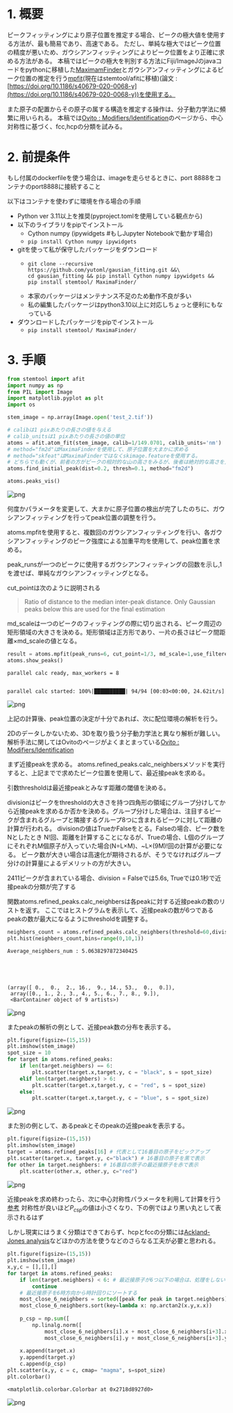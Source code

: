 # 1. 概要

ピークフィッティングにより原子位置を推定する場合、ピークの極大値を使用する方法が、最も簡易であり、高速である。
ただし、単純な極大ではピーク位置の精度が悪いため、ガウシアンフィッティングによりピーク位置をより正確に求める方法がある。
本稿ではピークの極大を判別する方法にFiji/ImageJのjavaコードをpythonに移植した[MaximamFinder](https://github.com/dwaithe/MaximaFinder)とガウシアンフィッティングによるピーク位置の推定を行う[mpfit](https://github.com/yutoml/stemtool)(現在はstemtool/afitに移植)(論文 : [https://doi.org/10.1186/s40679-020-0068-y](https://doi.org/10.1186/s40679-020-0068-y))を使用する。

また原子の配置からその原子の属する構造を推定する操作は、分子動力学法に頻繁に用いられる。
本稿では[Ovito : Modifiers/Identification](https://www.ovito.org/manual_testing/reference/pipelines/modifiers/index.html#:~:text=Structure%20identification)のページから、中心対称性に基づく、fcc,hcpの分類を試みる。

# 2. 前提条件

もし付属のdockerfileを使う場合は、imageを走らせるときに、port 8888をコンテナのport8888に接続すること

以下はコンテナを使わずに環境を作る場合の手順

* Python ver 3.11以上を推奨(pyproject.tomlを使用している観点から)
* 以下のライブラリをpipでインストール
  * Cython numpy (ipywidgets #もしJupyter Notebookで動かす場合)
  * `pip install Cython numpy ipywidgets`
* gitを使って私が保守したパッケージをダウンロード
  * ```
    git clone --recursive https://github.com/yutoml/gausian_fitting.git &&\
    cd gausian_fitting && pip install Cython numpy ipywidgets && pip install stemtool/ MaximaFinder/
    ```
  * 本家のパッケージはメンテナンス不足のため動作不良が多い
  * 私の編集したパッケージはpython3.10以上に対応しちょっと便利にもなっている
* ダウンロードしたパッケージをpipでインストール
  * `pip install stemtool/ MaximaFinder/`

# 3. 手順

```python
from stemtool import afit
import numpy as np
from PIL import Image
import matplotlib.pyplot as plt
import os
```

```python
stem_image = np.array(Image.open('test_2.tif'))

# calibは1 pixあたりの長さの値を与える
# calib_unitsは1 pixあたりの長さの値の単位
atoms = afit.atom_fit(stem_image, calib=1/149.0701, calib_units='nm')
# method="fm2d"はMaximaFinderを使用して、原子位置を大まかに求める
# method="skfeat"はMaximaFinderではなくskimage.featureを使用する。
# どちらでも動くが、前者の方がピークの相対的な山の高さをみるが、後者は絶対的な高さを見る。(バッググラウンドの影響を受ける)
atoms.find_initial_peak(dist=0.2, thresh=0.1, method="fm2d")

atoms.peaks_vis()
```

![png](output_2_0.png)

何度かパラメータを変更して、大まかに原子位置の検出が完了したのちに、ガウシアンフィッティングを行ってpeak位置の調整を行う。

atoms.mpfitを使用すると、複数回のガウシアンフィッティングを行い、各ガウシアンフィッティングのピーク強度による加重平均を使用して、peak位置を求める。

peak_runsが一つのピークに使用するガウシアンフィッティングの回数を示し,1を渡せば、単純なガウシアンフィッティングとなる。

cut_pointは次のように説明される

>Ratio of distance to the median inter-peak distance. Only Gaussian peaks below this are used for the final estimation

md_scaleは一つのピークのフィッティングの際に切り出される、ピーク周辺の矩形領域の大きさを決める。矩形領域は正方形であり、一片の長さはピーク間距離×md_scaleの値となる。

```python
result = atoms.mpfit(peak_runs=6, cut_point=1/3, md_scale=1,use_filtered=True)
atoms.show_peaks()
```

    parallel calc ready, max_workers = 8


    parallel calc started: 100%|██████████| 94/94 [00:03<00:00, 24.62it/s]

![png](output_4_2.png)

上記の計算後、peak位置の決定が十分であれば、次に配位環境の解析を行う。

2Dのデータしかないため、3Dを取り扱う分子動力学法と異なり解析が難しい。
解析手法に関してはOvitoのページがよくまとまっている[Ovito : Modifiers/Identification](https://www.ovito.org/manual_testing/reference/pipelines/modifiers/index.html#:~:text=Structure%20identification)

まず近接peakを求める。
atoms.refined_peaks.calc_neighbersメソッドを実行すると、上記までで求めたピーク位置を使用して、最近接peakを求める。

引数thresholdは最近接peakとみなす距離の閾値を決める。

divisionはピークをthresholdの大きさを持つ四角形の領域にグループ分けしてから近接peakを求めるか否かを決める。グループ分けした場合は、注目するピークが含まれるグループと隣接するグループ8つに含まれるピークに対して距離の計算が行われる。
divisionの値はTrueかFalseをとる。Falseの場合、ピーク数をNとしたとき N!回、距離を計算することになるが、Trueの場合、L個のグループにそれぞれM個原子が入っていた場合(N=L×M)、~L×(9M)!回の計算が必要になる。
ピーク数が大きい場合は高速化が期待されるが、そうでなければグループ分けの計算量によるデメリットの方が大きい。

2411ピークが含まれている場合、division = Falseでは5.6s, Trueでは0.1秒で近接peakの分類が完了する

関数atoms.refined_peaks.calc_neighbersは各peakに対する近接peakの数のリストを返す。
ここではヒストグラムを表示して、近接peakの数が6つであるpeakの数が最大になるようにthresholdを調整する。

```python
neighbers_count = atoms.refined_peaks.calc_neighbers(threshold=60,division=True) # 50 pix以内のピークを最近接原子とみなして計算。
plt.hist(neighbers_count,bins=range(0,10,1))
```

    Average_neighbers_num : 5.0638297872340425





    (array([ 0.,  0.,  2., 16.,  9., 14., 53.,  0.,  0.]),
     array([0., 1., 2., 3., 4., 5., 6., 7., 8., 9.]),
     <BarContainer object of 9 artists>)

![png](output_6_2.png)

またpeakの解析の例として、近接peak数の分布を表示する。

```python
plt.figure(figsize=(15,15))
plt.imshow(stem_image)
spot_size = 10
for target in atoms.refined_peaks:
    if len(target.neighbers) == 6:
        plt.scatter(target.x,target.y, c = "black", s = spot_size)
    elif len(target.neighbers) > 6:
        plt.scatter(target.x,target.y, c = "red", s = spot_size)
    else:
        plt.scatter(target.x,target.y, c = "blue", s = spot_size)
```

![png](output_8_0.png)

また別の例として、あるpeakとそのpeakの近接peakを表示する。

```python
plt.figure(figsize=(15,15))
plt.imshow(stem_image)
target = atoms.refined_peaks[16] # 代表として16番目の原子をピックアップ
plt.scatter(target.x, target.y, c="black") # 16番目の原子を黒で表示
for other in target.neighbers: # 16番目の原子の最近接原子を赤で表示
    plt.scatter(other.x, other.y, c="red")
```

![png](output_10_0.png)

近接peakを求め終わったら、次に中心対称性パラメータを利用して計算を行う[参考](https://www.ovito.org/docs/current/reference/pipelines/modifiers/centrosymmetry.html)
対称性が良いほど$P_{csp}$の値は小さくなり、下の例ではより黒い丸として表示されるはず

しかし現実にはうまく分類はできておらず、hcpとfccの分類には[Ackland-Jones analysis](https://www.ovito.org/manual_testing/reference/pipelines/modifiers/bond_angle_analysis.html)などほかの方法を使うなどのさらなる工夫が必要と思われる。

```python
plt.figure(figsize=(15,15))
plt.imshow(stem_image)
x,y,c = [],[],[]
for target in atoms.refined_peaks:
    if len(target.neighbers) < 6: # 最近接原子が6つ以下の場合は、処理をしない
        continue
    # 最近接原子を6時方向から時計回りにソートする
    most_close_6_neighbers = sorted([peak for peak in target.neighbers], key= lambda x: target.get_distance(x))[:6]
    most_close_6_neighbers.sort(key=lambda x: np.arctan2(x.y,x.x))
    
    p_csp = np.sum([
        np.linalg.norm([
            most_close_6_neighbers[i].x + most_close_6_neighbers[i+3].x - 2*target.x,
            most_close_6_neighbers[i].y + most_close_6_neighbers[i+3].y - 2*target.y]) for i in range(3)])
    
    x.append(target.x)
    y.append(target.y)
    c.append(p_csp)
plt.scatter(x,y, c = c, cmap= "magma", s=spot_size)
plt.colorbar()
```

    <matplotlib.colorbar.Colorbar at 0x2718d8927d0>

![png](output_12_1.png)
